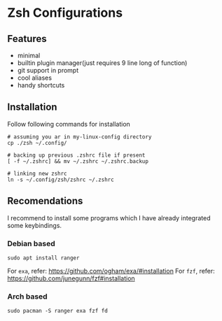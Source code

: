 # Zsh Configurations

## Features
- minimal
- builtin plugin manager(just requires 9 line long of function)
- git support in prompt
- cool aliases
- handy shortcuts

## Installation
Follow following commands for installation
```
# assuming you ar in my-linux-config directory
cp ./zsh ~/.config/

# backing up previous .zshrc file if present
[ -f ~/.zshrc] && mv ~/.zshrc ~/.zshrc.backup

# linking new zshrc
ln -s ~/.config/zsh/zshrc ~/.zshrc
```

## Recomendations
I recommend to install some programs which I have already integrated some keybindings.

### Debian based 
```
sudo apt install ranger
```
For `exa`, refer: https://github.com/ogham/exa/#installation
For `fzf`, refer: https://github.com/junegunn/fzf#installation

### Arch based
```
sudo pacman -S ranger exa fzf fd 
```
